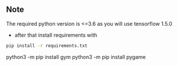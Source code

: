 ## Note
The required python version is <=3.6
as you will use tensorflow 1.5.0
- after that install requirements with
``` bash
pip install -r requirements.txt
```
python3 -m pip install gym
python3 -m pip install pygame